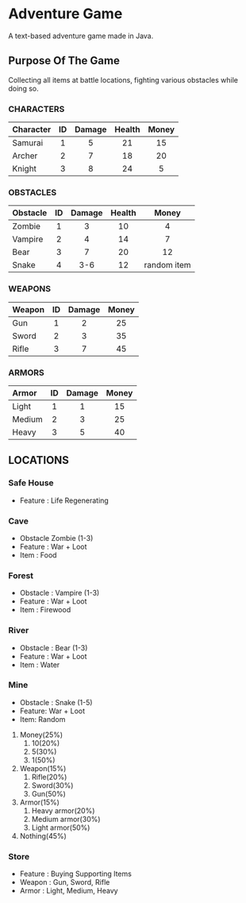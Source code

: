 # Adventure Game

A text-based adventure game made in Java.

## Purpose Of The Game
Collecting all items at battle locations, fighting various obstacles while doing so.

### CHARACTERS

| Character | ID  | Damage | Health | Money |
|:----------|:---:|:------:|:------:|:-----:|
| Samurai   |  1  |   5    |   21   |  15   |
| Archer    |  2  |   7    |   18   |  20   |
| Knight    |  3  |   8    |   24   |   5   |


### OBSTACLES

| Obstacle | ID  | Damage | Health |    Money    |
|:---------|:---:|:------:|:------:|:-----------:|
| Zombie   |  1  |   3    |   10   |      4      |
| Vampire  |  2  |   4    |   14   |      7      |
| Bear     |  3  |   7    |   20   |     12      |
| Snake    |  4  |  3-6   |   12   | random item |


### WEAPONS

| Weapon | ID  | Damage | Money |
|:-------|:---:|:------:|:-----:|
| Gun    |  1  |   2    |  25   |
| Sword  |  2  |   3    |  35   |
| Rifle  |  3  |   7    |  45   |

### ARMORS

| Armor  | ID  | Damage | Money |
|:-------|:---:|:------:|:-----:|
| Light  |  1  |   1    |  15   |
| Medium |  2  |   3    |  25   |
| Heavy  |  3  |   5    |  40   |


## **LOCATIONS**

### Safe House

- Feature : Life Regenerating

### Cave

- Obstacle Zombie (1-3)
- Feature : War + Loot
- Item : Food

### Forest

- Obstacle : Vampire (1-3)
- Feature : War + Loot
- Item : Firewood

### River

- Obstacle : Bear (1-3)
- Feature : War + Loot
- Item : Water

### Mine

- Obstacle : Snake (1-5)
- Feature: War + Loot
- Item: Random
1. Money(25%) 
   1. 10(20%)
   2. 5(30%)
   3. 1(50%)
2. Weapon(15%)
   1. Rifle(20%)
   2. Sword(30%)
   3. Gun(50%) 
3. Armor(15%)
   1. Heavy armor(20%)
   2. Medium armor(30%)
   3. Light armor(50%)
4. Nothing(45%) 
### Store

- Feature : Buying Supporting Items
- Weapon : Gun, Sword, Rifle
- Armor : Light, Medium, Heavy
